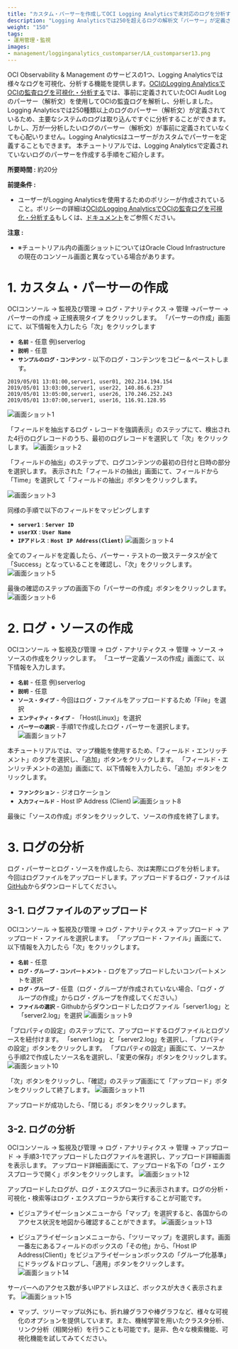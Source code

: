 ```yaml
---
title: "カスタム・パーサーを作成してOCI Logging Analyticsで未対応のログを分析する"
description: "Logging Analyticsでは250を超えるログの解析文「パーサー」が定義されているため、主要なシステムのログはすぐに分析をすることができます。しかし万が一、分析したいログのパーサーが定義されていない場合、ユーザーが手動でパーサーを作成することができます。カスタム・パーサーの作成は画面UIからの操作だけで完了するため、非常に簡単です。本チュートリアルではカスタム・パーサーの作成手順を紹介します。"
weight: "150"
tags:
- 運用管理・監視
images:
- management/logginganalytics_customparser/LA_customparser13.png
---
```


OCI Observability & Management のサービスの1つ、Logging Analyticsでは様々なログを可視化、分析する機能を提供します。[OCIのLogging AnalyticsでOCIの監査ログを可視化・分析する](https://oracle-japan.github.io/ocitutorials/intermediates/audit-log-analytics/)では、事前に定義されていたOCI Audit Logのパーサー（解析文）を使用してOCIの監査ログを解析し、分析しました。
Logging Analyticsでは250種類以上のログのパーサー（解析文）が定義されているため、主要なシステムのログは取り込んですぐに分析することができます。
しかし、万が一分析したいログのパーサー（解析文）が事前に定義されていなくても心配いりません。Logging Analyticsはユーザーがカスタムでパーサーを定義することもできます。
本チュートリアルでは、Logging Analyticsで定義されていないログのパーサーを作成する手順をご紹介します。


**所要時間 :** 約20分


**前提条件 :**
+ ユーザーがLogging Analyticsを使用するためのポリシーが作成されていること。ポリシーの詳細は[OCIのLogging AnalyticsでOCIの監査ログを可視化・分析する](https://oracle-japan.github.io/ocitutorials/intermediates/audit-log-analytics/)もしくは、[ドキュメント](https://docs.oracle.com/ja-jp/iaas/logging-analytics/doc/minimum-set-iam-policies-required-use-logging-analytics.html)をご参照ください。


**注意 :**
+ ※チュートリアル内の画面ショットについてはOracle Cloud Infrastructureの現在のコンソール画面と異なっている場合があります。


# 1. カスタム・パーサーの作成
OCIコンソール → 監視及び管理 → ログ・アナリティクス → 管理 →パーサー → パーサーの作成 → 正規表現タイプ をクリックします。 
「パーサーの作成」画面にて、以下情報を入力したら「次」をクリックします
+ **`名前`** - 任意 例)serverlog
+ **`説明`** - 任意
+ **`サンプルのログ・コンテンツ`** - 以下のログ・コンテンツをコピー＆ペーストします。

```
2019/05/01 13:01:00,server1, user01, 202.214.194.154
2019/05/01 13:03:00,server1, user22, 140.86.6.237
2019/05/01 13:05:00,server1, user26, 170.246.252.243
2019/05/01 13:07:00,server1, user16, 116.91.128.95
```

 ![画面ショット1](LA_customparser1.png)

「フィールドを抽出するログ・レコードを強調表示」のステップにて、検出された4行のログレコードのうち、最初のログレコードを選択して「次」をクリックします。
 ![画面ショット2](LA_customparser2.png)


「フィールドの抽出」のステップで、ログコンテンツの最初の日付と日時の部分を選択します。
表示された「フィールドの抽出」画面にて、フィールドから「Time」を選択して「フィールドの抽出」ボタンをクリックします。

 ![画面ショット3](LA_customparser3.png)


同様の手順で以下のフィールドをマッピングします
+ **`server1`** : **`Server ID`**
+ **`userXX`** : **`User Name`**
+ **`IPアドレス`** : **`Host IP Address(Client)`**
 ![画面ショット4](LA_customparser4.png)


全てのフィールドを定義したら、パーサー・テストの一致ステータスが全て「Success」となっていることを確認し、「次」をクリックします。
 ![画面ショット5](LA_customparser5.png)

最後の確認のステップの画面下の「パーサーの作成」ボタンをクリックします。
 ![画面ショット6](LA_customparser6.png)


# 2. ログ・ソースの作成
OCIコンソール → 監視及び管理 → ログ・アナリティクス → 管理 → ソース → ソースの作成をクリックします。
「ユーザー定義ソースの作成」画面にて、以下情報を入力します。
+ **`名前`** - 任意 例)serverlog
+ **`説明`** - 任意
+ **`ソース・タイプ`** - 今回はログ・ファイルをアップロードするため「File」を選択
+ **`エンティティ・タイプ`** - 「Host(Linux)」を選択
+ **`パーサーの選択`** - 手順1で作成したログ・パーサーを選択します。
 ![画面ショット7](LA_customparser7.png)


本チュートリアルでは、マップ機能を使用するため、「フィールド・エンリッチメント」のタブを選択し、「追加」ボタンをクリックします。
「フィールド・エンリッチメントの追加」画面にて、以下情報を入力したら、「追加」ボタンをクリックします。
+ **`ファンクション`** - ジオロケーション
+ **`入力フィールド`** - Host IP Address (Client)
 ![画面ショット8](LA_customparser8.png)

最後に「ソースの作成」ボタンをクリックして、ソースの作成を終了します。



# 3. ログの分析
ログ・パーサーとログ・ソースを作成したら、次は実際にログを分析します。
今回はログファイルをアップロードします。アップロードするログ・ファイルは[GitHub](https://github.com/jennylia3/LoggingAnalyticsTutorial)からダウンロードしてください。


## 3-1. ログファイルのアップロード
OCIコンソール → 監視及び管理 → ログ・アナリティクス → アップロード → アップロード・ファイルを選択します。
「アップロード・ファイル」画面にて、以下情報を入力したら「次」をクリックします。
+ **`名前`** - 任意
+ **`ログ・グループ・コンパートメント`** - ログをアップロードしたいコンパートメントを選択
+ **`ログ・グループ`** - 任意（ログ・グループが作成されていない場合、「ログ・グループの作成」からログ・グループを作成してください。）
+ **`ファイルの選択`** - Githubからダウンロードしたログファイル「server1.log」と「server2.log」を選択
 ![画面ショット9](LA_customparser9.png)


「プロパティの設定」のステップにて、アップロードするログファイルとログソースを紐付けます。
「server1.log」と「server2.log」を選択し、「プロパティの設定」ボタンをクリックします。
「プロパティの設定」画面にて、ソースから手順2で作成したソース名を選択し、「変更の保存」ボタンをクリックします。
 ![画面ショット10](LA_customparser10.png)

「次」ボタンをクリックし、「確認」のステップ画面にて「アップロード」ボタンをクリックして終了します。
 ![画面ショット11](LA_customparser11.png)

アップロードが成功したら、「閉じる」ボタンをクリックします。
<br>

## 3-2. ログの分析
OCIコンソール → 監視及び管理 → ログ・アナリティクス → 管理 → アップロード → 手順3-1でアップロードしたログファイルを選択し、アップロード詳細画面を表示します。
アップロード詳細画面にて、アップロード名下の「ログ・エクスプローラで開く」ボタンをクリックします。
 ![画面ショット12](LA_customparser12.png)


アップロードしたログが、ログ・エクスプローラに表示されます。ログの分析・可視化・検索等はログ・エクスプローラから実行することが可能です。
+ ビジュアライゼーションメニューから「マップ」を選択すると、各国からのアクセス状況を地図から確認することができます。
 ![画面ショット13](LA_customparser13.png)

+ ビジュアライゼーションメニューから、「ツリーマップ」を選択します。画面一番左にあるフィールドのボックスの「その他」から、「Host IP Address(Client)」をビジュアライゼーションボックスの「グループ化基準」にドラッグ＆ドロップし、「適用」ボタンをクリックします。
 ![画面ショット14](LA_customparser14.png)

サーバーへのアクセス数が多いIPアドレスほど、ボックスが大きく表示されます。
 ![画面ショット15](LA_customparser15.png)

+ マップ、ツリーマップ以外にも、折れ線グラフや棒グラフなど、様々な可視化のオプションを提供しています。また、機械学習を用いたクラスタ分析、リンク分析（相関分析）を行うことも可能です。是非、色々な検索機能、可視化機能を試してみてください。